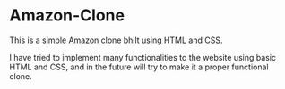 # Amazon-Clone
This is a simple Amazon clone bhilt using HTML and CSS. 

I have tried to implement many functionalities to the website using basic HTML and CSS, and in the future will try to make it a proper functional clone.
